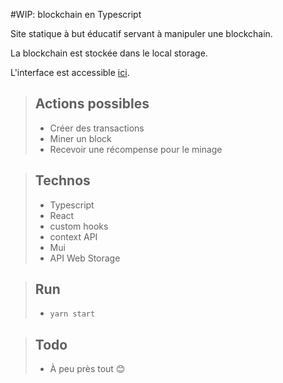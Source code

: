 #WIP: blockchain en Typescript

Site statique à but éducatif servant à manipuler une blockchain.

La blockchain est stockée dans le local storage.

L'interface est accessible [ici](https://kma-typescript-blockchain.netlify.app/).

> ## Actions possibles
>
> - Créer des transactions
> - Miner un block
> - Recevoir une récompense pour le minage

> ## Technos
>
> - Typescript
> - React
>  - custom hooks
>  - context API
> - Mui
> - API Web Storage
>

> ## Run
>
> - `yarn start`
>

> ## Todo
>
> - À peu près tout 😊
>
